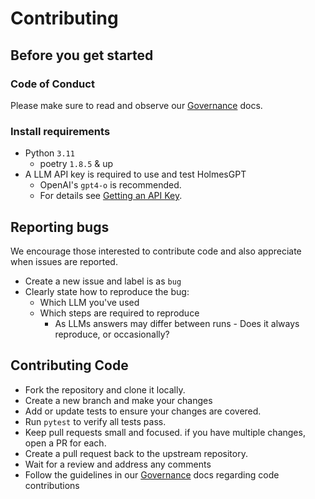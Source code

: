 # Contributing

## Before you get started

### Code of Conduct

Please make sure to read and observe our [Governance](./GOVERNANCE.md) docs.

### Install requirements
- Python `3.11`
  - poetry `1.8.5` & up
- A LLM API key is required to use and test HolmesGPT
  - OpenAI's `gpt4-o` is recommended.
  - For details see [Getting an API Key](https://github.com/robusta-dev/holmesgpt?tab=readme-ov-file#getting-an-api-key).

## Reporting bugs

We encourage those interested to contribute code and also appreciate when issues are reported.

- Create a new issue and label is as `bug`
- Clearly state how to reproduce the bug:
  - Which LLM you've used
  - Which steps are required to reproduce
    - As LLMs answers may differ between runs - Does it always reproduce, or occasionally?


## Contributing Code

- Fork the repository and clone it locally.
- Create a new branch and make your changes
- Add or update tests to ensure your changes are covered.
- Run `pytest` to verify all tests pass.
- Keep pull requests small and focused. if you have multiple changes, open a PR for each.
- Create a pull request back to the upstream repository.
- Wait for a review and address any comments
- Follow the guidelines in our [Governance](./GOVERNANCE.md) docs regarding code contributions
